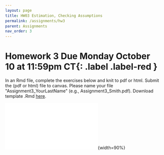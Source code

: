 ```yaml
---
layout: page
title: HW03 Estimation, Checking Assumptions
permalink: /assignments/hw3
parent: Assignments
nav_order: 3
---
```

  
# Homework 3 **Due Monday October 10 at 11:59pm CT**{: .label .label-red }
  
In an Rmd file, complete the exercises below and knit to pdf or html. Submit the (pdf or html) file to canvas. Please name your file "Assignment3_YourLastName" (e.g., Assignment3_Smith.pdf).
Download template .Rmd [here](https://github.com/jlacasa/stat705_fall2024/blob/main/homeworks/hw3.Rmd).

![](../homeworks/hw3.pdf){width=90%}  


